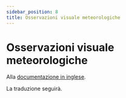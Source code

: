 ```yaml
---
sidebar_position: 8
title: Osservazioni visuale meteorologiche
---
```


# Osservazioni visuale meteorologiche

Alla [documentazione in inglese](https://opendatadocs.meteoswiss.ch/a-data-groundbased/a8-meteorological-visual-observations).

La traduzione seguirà.

